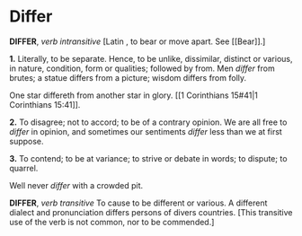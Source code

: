 # Differ

**DIFFER**, _verb intransitive_ \[Latin , to bear or move apart. See [[Bear]].\]

**1.** Literally, to be separate. Hence, to be unlike, dissimilar, distinct or various, in nature, condition, form or qualities; followed by from. Men _differ_ from brutes; a statue differs from a picture; wisdom differs from folly.

One star differeth from another star in glory. [[1 Corinthians 15#41|1 Corinthians 15:41]].

**2.** To disagree; not to accord; to be of a contrary opinion. We are all free to _differ_ in opinion, and sometimes our sentiments _differ_ less than we at first suppose.

**3.** To contend; to be at variance; to strive or debate in words; to dispute; to quarrel.

Well never _differ_ with a crowded pit.

**DIFFER**, _verb transitive_ To cause to be different or various. A different dialect and pronunciation differs persons of divers countries. \[This transitive use of the verb is not common, nor to be commended.\]
